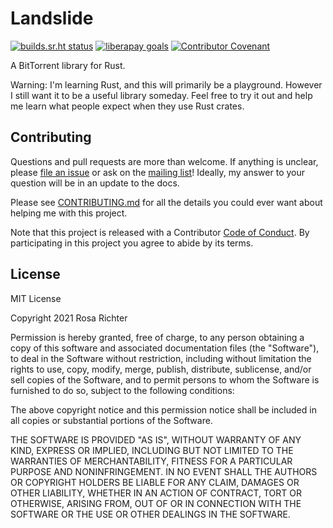<!--
SPDX-FileCopyrightText: 2021 Rosa Richter

SPDX-License-Identifier: MIT
-->

# Landslide

[![builds.sr.ht status](https://builds.sr.ht/~cosmicrose/landslide.svg)](https://builds.sr.ht/~cosmicrose/landslide)
[![liberapay goals](https://img.shields.io/liberapay/goal/rosa.svg?logo=liberapay)](https://liberapay.com/rosa)
[![Contributor Covenant](https://img.shields.io/badge/Contributor%20Covenant-v2.0%20adopted-ff69b4.svg)](code_of_conduct.md)

A BitTorrent library for Rust.

Warning: I'm learning Rust, and this will primarily be a playground.
However I still want it to be a useful library someday.
Feel free to try it out and help me learn what people expect when they use Rust crates.

## Contributing

Questions and pull requests are more than welcome.
If anything is unclear, please [file an issue](https://todo.sr.ht/~cosmicrose/landslide) or ask on the [mailing list]!
Ideally, my answer to your question will be in an update to the docs.

Please see [CONTRIBUTING.md](CONTRIBUTING.md) for all the details you could ever want about helping me with this project.

Note that this project is released with a Contributor [Code of Conduct].
By participating in this project you agree to abide by its terms.


## License

MIT License

Copyright 2021 Rosa Richter

Permission is hereby granted, free of charge, to any person obtaining a copy of
this software and associated documentation files (the "Software"), to deal in
the Software without restriction, including without limitation the rights to
use, copy, modify, merge, publish, distribute, sublicense, and/or sell copies
of the Software, and to permit persons to whom the Software is furnished to do
so, subject to the following conditions:

The above copyright notice and this permission notice shall be included in all
copies or substantial portions of the Software.

THE SOFTWARE IS PROVIDED "AS IS", WITHOUT WARRANTY OF ANY KIND, EXPRESS OR
IMPLIED, INCLUDING BUT NOT LIMITED TO THE WARRANTIES OF MERCHANTABILITY,
FITNESS FOR A PARTICULAR PURPOSE AND NONINFRINGEMENT. IN NO EVENT SHALL THE
AUTHORS OR COPYRIGHT HOLDERS BE LIABLE FOR ANY CLAIM, DAMAGES OR OTHER
LIABILITY, WHETHER IN AN ACTION OF CONTRACT, TORT OR OTHERWISE, ARISING FROM,
OUT OF OR IN CONNECTION WITH THE SOFTWARE OR THE USE OR OTHER DEALINGS IN THE
SOFTWARE.

[Code of Conduct]: code_of_conduct.md
[mailing list]: https://lists.sr.ht/~cosmicrose/public-inbox
